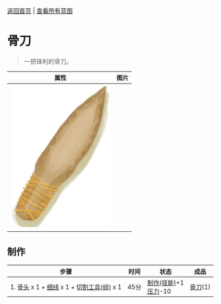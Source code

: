 [返回首页](index.md)   |  [查看所有蓝图](blueprint.md)
# 骨刀  
> 一把锋利的骨刀。  
  
  属性  |   图片   
 ----  |  ----:   
   |  ![](Sprite/BoneKnife.png)   
  
## 制作  
步骤  |  时间  |  状态  |  成品  
----  |  ----  |  ----  |  ----  
1. [骨头](Bones.md) x 1 + [细线](CordFiber.md) x 1 + [切割工具(组)](GpTag_Cutter.md) x 1  |  45分  |  [制作(技能)](Skill_Crafting.md)+1<br>[压力](Stress.md)-10  |  [骨刀](KnifeBone.md)(1)  
